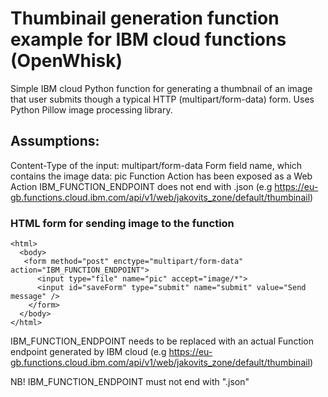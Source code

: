 # Thumbinail generation function example for IBM cloud functions (OpenWhisk)
Simple IBM cloud Python function for generating a thumbnail of an image that user submits though a typical HTTP (multipart/form-data) form. Uses Python Pillow image processing library. 

## Assumptions:
Content-Type of the input: multipart/form-data
Form field name, which contains the image data: pic
Function Action has been exposed as a Web Action
IBM_FUNCTION_ENDPOINT does not end with .json (e.g https://eu-gb.functions.cloud.ibm.com/api/v1/web/jakovits_zone/default/thumbinail)


### HTML form for sending image to the function
```
<html>
  <body>
   <form method="post" enctype="multipart/form-data" action="IBM_FUNCTION_ENDPOINT">
      <input type="file" name="pic" accept="image/*">
      <input id="saveForm" type="submit" name="submit" value="Send message" />
    </form>	
  </body>
</html>
```

IBM_FUNCTION_ENDPOINT needs to be replaced with an actual  Function endpoint generated by IBM cloud (e.g https://eu-gb.functions.cloud.ibm.com/api/v1/web/jakovits_zone/default/thumbinail)

NB! IBM_FUNCTION_ENDPOINT must not end with ".json"
